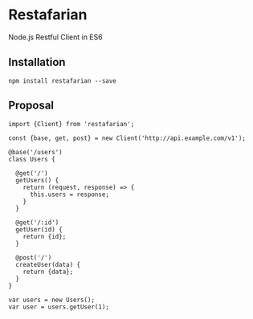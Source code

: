 # Restafarian
Node.js Restful Client in ES6

## Installation

```
npm install restafarian --save
```

## Proposal

```
import {Client} from 'restafarian';

const {base, get, post} = new Client('http://api.example.com/v1');

@base('/users')
class Users {

  @get('/')
  getUsers() {
    return (request, response) => {
      this.users = response;
    }
  }
  
  @get('/:id')
  getUser(id) {
    return {id};
  }
  
  @post('/')
  createUser(data) {
    return {data};
  }
}

var users = new Users();
var user = users.getUser(1);
```
